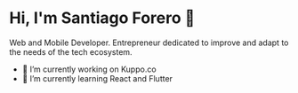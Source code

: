 # Hi, I'm Santiago Forero 👋
Web and Mobile Developer. Entrepreneur dedicated to improve and adapt to the needs of the tech ecosystem.

- 🔭 I’m currently working on Kuppo.co
- 🌱 I’m currently learning React and Flutter
